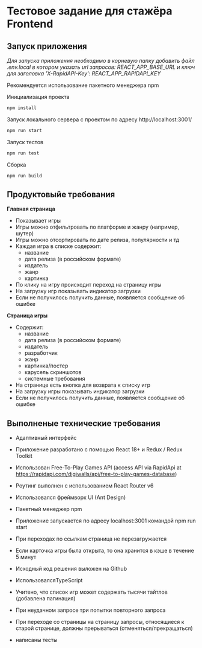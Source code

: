 # Тестовое задание для стажёра Frontend

## Запуск приложения

*Для запуска приложения необходимо в корневую папку добавить файл .env.local в котором указать url запросов: REACT_APP_BASE_URL и  ключ для заголовка 'X-RapidAPI-Key': REACT_APP_RAPIDAPI_KEY*

Рекомендуется использование пакетного менеджера npm

Инициализация проекта 

```bash
npm install
```

Запуск локального сервера с проектом по адресу http://localhost:3001/

```bash
npm run start
```

Запуск тестов

```bash
npm run test
```

Сборка

```bash
npm run build
```

## Продуктовыйе требования

**Главная страница**

- Показывает игры
- Игры можно отфильтровать по платформе и жанру (например, шутер)
- Игры можно отсортировать по дате релиза, популярности и тд
- Каждая игра в списке содержит:
  - название
  - дата релиза (в российском формате)
  - издатель
  - жанр
  - картинка
- По клику на игру происходит переход на страницу игры
- На загрузку игр показывать индикатор загрузки
- Если не получилось получить данные, появляется сообщение об ошибке

**Страница игры**

- Содержит:
  - название
  - дата релиза (в российском формате)
  - издатель
  - разработчик
  - жанр
  - картинка/постер
  - карусель скриншотов
  - системные требования
- На странице есть кнопка для возврата к списку игр
- На загрузку игры показывать индикатор загрузки
- Если не получилось получить данные, появляется сообщение об ошибке

## Выполненые технические требования

- Адаптивный интерфейс
- Приложение разработано с помощью React 18+ и Redux / Redux Toolkit
- Использован Free-To-Play Games API (access API via RapidApi at https://rapidapi.com/digiwalls/api/free-to-play-games-database)
- Роутинг выполнен с использованием React Router v6
- Использовался фреймворк UI (Ant Design)
- Пакетный менеджер npm
- Приложение запускается по адресу localhost:3001 командой npm run start
- При переходах по ссылкам страница не перезагружается
- Если карточка игры была открыта, то она хранится в кэше в течение 5 минут
- Исходный код решения выложен на Github

- ИспользовалсяTypeScript
- Учитено, что список игр может содержать тысячи тайтлов (добавлена пагинация)
- При неудачном запросе три попытки повторного запроса
- При переходе со страницы на страницу запросы, относящиеся к старой странице, должны прерываться (отменяться/прекращаться)
- написаны тесты
